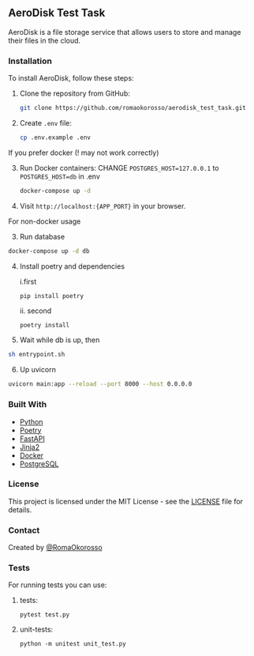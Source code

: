 ## AeroDisk Test Task

AeroDisk is a file storage service that allows users to store and manage their files in the cloud.

### Installation

To install AeroDisk, follow these steps:

1. Clone the repository from GitHub:
    ```bash
    git clone https://github.com/romaokorosso/aerodisk_test_task.git
    ```
2. Create `.env` file:
    ```bash
    cp .env.example .env
    ```

If you prefer docker (! may not work correctly)

3. Run Docker containers:
   CHANGE `POSTGRES_HOST=127.0.0.1` to `POSTGRES_HOST=db` in .env
    ```bash
    docker-compose up -d
    ```
4. Visit `http://localhost:{APP_PORT}` in your browser.

For non-docker usage

3. Run database

```bash
docker-compose up -d db
```

4. Install poetry and dependencies

   i.first
   ```shell
   pip install poetry
   ```
   ii. second
   ```bash
   poetry install
   ```
5. Wait while db is up, then

```bash
sh entrypoint.sh
```

6. Up uvicorn

```bash
uvicorn main:app --reload --port 8000 --host 0.0.0.0
```

### Built With

* [Python](https://www.python.org/)
* [Poetry](https://python-poetry.org/)
* [FastAPI](https://fastapi.tiangolo.com/)
* [Jinja2](https://jinja.palletsprojects.com/en/)
* [Docker](https://www.docker.com/)
* [PostgreSQL](https://www.postgresql.org/)

### License

This project is licensed under the MIT License - see the [LICENSE](LICENSE) file for details.

### Contact

Created by [@RomaOkorosso](https://github.com/RomaOkorosso)

### Tests

For running tests you can use:

1. tests:
   ```shell
   pytest test.py
   ```
2. unit-tests:
   ```shell
   python -m unitest unit_test.py
   ```

